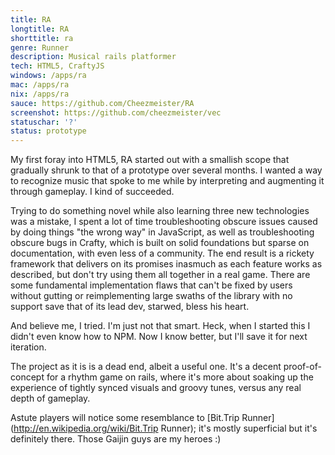 ```yaml
---
title: RA
longtitle: RA
shorttitle: ra
genre: Runner
description: Musical rails platformer
tech: HTML5, CraftyJS
windows: /apps/ra
mac: /apps/ra
nix: /apps/ra
sauce: https://github.com/Cheezmeister/RA
screenshot: https://github.com/cheezmeister/vec
statuschar: '?'
status: prototype
---
```


My first foray into HTML5, RA started out with a smallish scope that gradually shrunk to that of a prototype over several months. I wanted a way to recognize music that spoke to me while by interpreting and augmenting it through gameplay. I kind of succeeded.

Trying to do something novel while also learning three new technologies was a mistake, I spent a lot of time troubleshooting obscure issues caused by doing things "the wrong way" in JavaScript, as well as troubleshooting obscure bugs in Crafty, which is built on solid foundations but sparse on documentation, with even less of a community. The end result is a rickety framework that delivers on its promises inasmuch as each feature works as described, but don't try using them all together in a real game. There are some fundamental implementation flaws that can't be fixed by users without gutting or reimplementing large swaths of the library with no support save that of its lead dev, starwed, bless his heart.

And believe me, I tried. I'm just not that smart. Heck, when I started this I didn't even know how to NPM.  Now I know better, but I'll save it for next iteration.

The project as it is is a dead end, albeit a useful one. It's a decent proof-of-concept for a rhythm game on rails, where it's more about soaking up the experience of tightly synced visuals and groovy tunes, versus any real depth of gameplay.

Astute players will notice some resemblance to [Bit.Trip Runner](http://en.wikipedia.org/wiki/Bit.Trip Runner); it's mostly superficial but it's definitely there.  Those Gaijin guys are my heroes :)
